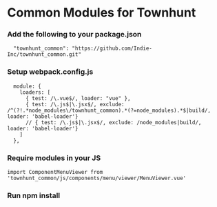 Common Modules for Townhunt
==============

### Add the following to your package.json
```
  "townhunt_common": "https://github.com/Indie-Inc/townhunt_common.git"
```

### Setup webpack.config.js

```
  module: {
    loaders: [
      { test: /\.vue$/, loader: "vue" },
      { test: /\.js$|\.jsx$/, exclude: /^(?!.*node_modules\/townhunt_common).*(?=node_modules).*$|build/, loader: 'babel-loader'}
      // { test: /\.js$|\.jsx$/, exclude: /node_modules|build/, loader: 'babel-loader'}
    ]
  },
```

### Require modules in your JS
```
import ComponentMenuViewer from 'townhunt_common/js/components/menu/viewer/MenuViewer.vue'
```

### Run npm install
